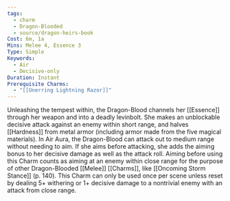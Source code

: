 ```yaml
---
tags:
  - charm
  - Dragon-Blooded
  - source/dragon-heirs-book
Cost: 6m, 1a
Mins: Melee 4, Essence 3
Type: Simple
Keywords:
  - Air
  - Decisive-only
Duration: Instant
Prerequisite Charms:
  - "[[Unerring Lightning Razor]]"
---
```

Unleashing the tempest within, the Dragon-Blood channels her [[Essence]] through her weapon and into a deadly levinbolt. She makes an unblockable decisive attack against an enemy within short range, and halves [[Hardness]] from metal armor (including armor made from the five magical materials).
In Air Aura, the Dragon-Blood can attack out to medium range without needing to aim. If she aims before attacking, she adds the aiming bonus to her decisive damage as well as the attack roll. Aiming before using this Charm counts as aiming at an enemy within close range for the purpose of other Dragon-Blooded [[Melee]] [[Charms]], like [[Oncoming Storm Stance]] (p. 140).
This Charm can only be used once per scene unless reset by dealing 5+ withering or 1+ decisive damage to a nontrivial enemy with an attack from close range.